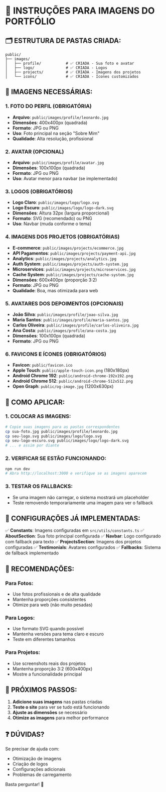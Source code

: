# 📸 INSTRUÇÕES PARA IMAGENS DO PORTFÓLIO

## 🗂️ **ESTRUTURA DE PASTAS CRIADA:**

```
public/
├── images/
│   ├── profile/           # ✅ CRIADA - Sua foto e avatar
│   ├── logo/              # ✅ CRIADA - Logos
│   ├── projects/          # ✅ CRIADA - Imagens dos projetos
│   └── icons/             # ✅ CRIADA - Ícones customizados
```

## 📱 **IMAGENS NECESSÁRIAS:**

### **1. FOTO DO PERFIL (OBRIGATÓRIA)**
- **Arquivo**: `public/images/profile/leonardo.jpg`
- **Dimensões**: 400x400px (quadrada)
- **Formato**: JPG ou PNG
- **Uso**: Foto principal na seção "Sobre Mim"
- **Qualidade**: Alta resolução, profissional

### **2. AVATAR (OPCIONAL)**
- **Arquivo**: `public/images/profile/avatar.jpg`
- **Dimensões**: 100x100px (quadrada)
- **Formato**: JPG ou PNG
- **Uso**: Avatar menor para navbar (se implementado)

### **3. LOGOS (OBRIGATÓRIOS)**
- **Logo Claro**: `public/images/logo/logo.svg`
- **Logo Escuro**: `public/images/logo/logo-dark.svg`
- **Dimensões**: Altura 32px (largura proporcional)
- **Formato**: SVG (recomendado) ou PNG
- **Uso**: Navbar (muda conforme o tema)

### **4. IMAGENS DOS PROJETOS (OBRIGATÓRIAS)**
- **E-commerce**: `public/images/projects/ecommerce.jpg`
- **API Pagamentos**: `public/images/projects/payment-api.jpg`
- **Analytics**: `public/images/projects/analytics.jpg`
- **Auth System**: `public/images/projects/auth-system.jpg`
- **Microservices**: `public/images/projects/microservices.jpg`
- **Cache System**: `public/images/projects/cache-system.jpg`
- **Dimensões**: 600x400px (proporção 3:2)
- **Formato**: JPG ou PNG
- **Qualidade**: Boa, mas otimizada para web

### **5. AVATARES DOS DEPOIMENTOS (OPCIONAIS)**
- **João Silva**: `public/images/profile/joao-silva.jpg`
- **Maria Santos**: `public/images/profile/maria-santos.jpg`
- **Carlos Oliveira**: `public/images/profile/carlos-oliveira.jpg`
- **Ana Costa**: `public/images/profile/ana-costa.jpg`
- **Dimensões**: 100x100px (quadrada)
- **Formato**: JPG ou PNG

### **6. FAVICONS E ÍCONES (OBRIGATÓRIOS)**
- **Favicon**: `public/favicon.ico`
- **Apple Touch**: `public/apple-touch-icon.png` (180x180px)
- **Android Chrome 192**: `public/android-chrome-192x192.png`
- **Android Chrome 512**: `public/android-chrome-512x512.png`
- **Open Graph**: `public/og-image.jpg` (1200x630px)

## 🎯 **COMO APLICAR:**

### **1. COLOCAR AS IMAGENS:**
```bash
# Copie suas imagens para as pastas correspondentes
cp sua-foto.jpg public/images/profile/leonardo.jpg
cp seu-logo.svg public/images/logo/logo.svg
cp seu-logo-escuro.svg public/images/logo/logo-dark.svg
# ... e assim por diante
```

### **2. VERIFICAR SE ESTÃO FUNCIONANDO:**
```bash
npm run dev
# Abra http://localhost:3000 e verifique se as imagens aparecem
```

### **3. TESTAR OS FALLBACKS:**
- Se uma imagem não carregar, o sistema mostrará um placeholder
- Teste removendo temporariamente uma imagem para ver o fallback

## 🔧 **CONFIGURAÇÕES JÁ IMPLEMENTADAS:**

✅ **Constants**: Imagens configuradas em `src/utils/constants.ts`
✅ **AboutSection**: Sua foto principal configurada
✅ **Navbar**: Logo configurado com fallback para texto
✅ **ProjectsSection**: Imagens dos projetos configuradas
✅ **Testimonials**: Avatares configurados
✅ **Fallbacks**: Sistema de fallback implementado

## 📝 **RECOMENDAÇÕES:**

### **Para Fotos:**
- Use fotos profissionais e de alta qualidade
- Mantenha proporções consistentes
- Otimize para web (não muito pesadas)

### **Para Logos:**
- Use formato SVG quando possível
- Mantenha versões para tema claro e escuro
- Teste em diferentes tamanhos

### **Para Projetos:**
- Use screenshots reais dos projetos
- Mantenha proporção 3:2 (600x400px)
- Mostre a funcionalidade principal

## 🚀 **PRÓXIMOS PASSOS:**

1. **Adicione suas imagens** nas pastas criadas
2. **Teste o site** para ver se tudo está funcionando
3. **Ajuste as dimensões** se necessário
4. **Otimize as imagens** para melhor performance

## ❓ **DÚVIDAS?**

Se precisar de ajuda com:
- Otimização de imagens
- Criação de logos
- Configurações adicionais
- Problemas de carregamento

Basta perguntar! 🎯 